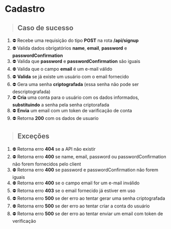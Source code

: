 # Cadastro

> ## Caso de sucesso

1. ⛔️ Recebe uma requisição do tipo **POST** na rota **/api/signup**
2. ⛔️ Valida dados obrigatórios **name**, **email**, **password** e **passwordConfirmation**
3. ⛔️ Valida que **password** e **passwordConfirmation** são iguais
4. ⛔️ Valida que o campo **email** é um e-mail válido
5. ⛔️ **Valida** se já existe um usuário com o email fornecido
6. ⛔️ Gera uma senha **criptografada** (essa senha não pode ser descriptografada)
7. ⛔️ **Cria** uma conta para o usuário com os dados informados, **substituindo** a senha pela senha criptorafada
8. ⛔️ **Envia** um email com um token de varificação de conta
9. ⛔️ Retorna **200** com os dados de usuario

> ## Exceções

1. ⛔️ Retorna erro **404** se a API não existir
2. ⛔️ Retorna erro **400** se name, email, password ou passwordConfirmation não forem fornecidos pelo client
3. ⛔️ Retorna erro **400** se password e passwordConfirmation não forem iguais
4. ⛔️ Retorna erro **400** se o campo email for um e-mail inválido
5. ⛔️ Retorna erro **403** se o email fornecido já estiver em uso
6. ⛔️ Retorna erro **500** se der erro ao tentar gerar uma senha criptografada
7. ⛔️ Retorna erro **500** se der erro ao tentar criar a conta do usuário
8. ⛔️ Retorna erro **500** se der erro ao tentar enviar um email com token de verificação
